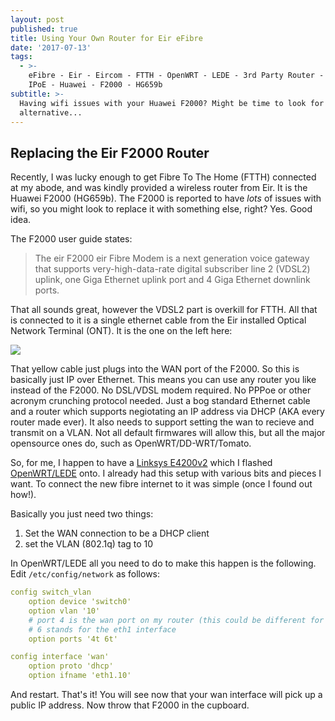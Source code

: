 ```yaml
---
layout: post
published: true
title: Using Your Own Router for Eir eFibre
date: '2017-07-13'
tags:
  - >-
    eFibre - Eir - Eircom - FTTH - OpenWRT - LEDE - 3rd Party Router - PPPoe -
    IPoE - Huawei - F2000 - HG659b
subtitle: >-
  Having wifi issues with your Huawei F2000? Might be time to look for an
  alternative...
---
```

## Replacing the Eir F2000 Router

Recently, I was lucky enough to get Fibre To The Home (FTTH) connected at my abode, and was kindly provided a wireless router from Eir. It is the Huawei F2000 (HG659b). The F2000 is reported to have _lots_ of issues with wifi, so you might look to replace it with something else, right? Yes. Good idea.

The F2000 user guide states:

> The eir F2000 eir Fibre Modem is a next generation voice gateway that supports very-high-data-rate digital subscriber line 2 (VDSL2) uplink, one Giga Ethernet uplink port and 4 Giga Ethernet downlink ports. 

That all sounds great, however the VDSL2 part is overkill for FTTH. All that is connected to it is a single ethernet cable from the Eir installed Optical Network Terminal (ONT). It is the one on the left here:

![]({{site.baseurl}}/img/eirinstalled.jpg)

That yellow cable just plugs into the WAN port of the F2000. So this is basically just IP over Ethernet. This means you can use any router you like instead of the F2000. No DSL/VDSL modem required. No PPPoe or other acronym crunching protocol needed. Just a bog standard Ethernet cable and a router which supports negiotating an IP address via DHCP (AKA every router made ever). It also needs to support setting the wan to recieve and transmit on a VLAN. Not all default firmwares will allow this, but all the major opensource ones do, such as OpenWRT/DD-WRT/Tomato. 

So, for me, I happen to have a [Linksys E4200v2](https://wiki.openwrt.org/toh/linksys/ea4500) which I flashed [OpenWRT/LEDE](http://lede-project.org) onto. I already had this setup with various bits and pieces I want. To connect the new fibre internet to it was simple (once I found out how!).

Basically you just need two things:
1. Set the WAN connection to be a DHCP client
2. set the VLAN (802.1q) tag to 10

In OpenWRT/LEDE all you need to do to make this happen is the following. Edit `/etc/config/network` as follows:

```yaml
config switch_vlan
	option device 'switch0'
	option vlan '10'
	# port 4 is the wan port on my router (this could be different for yours)
	# 6 stands for the eth1 interface
	option ports '4t 6t'

config interface 'wan'
	option proto 'dhcp'
	option ifname 'eth1.10'
```

And restart. That's it! You will see now that your wan interface will pick up a public IP address. Now throw that F2000 in the cupboard. 

